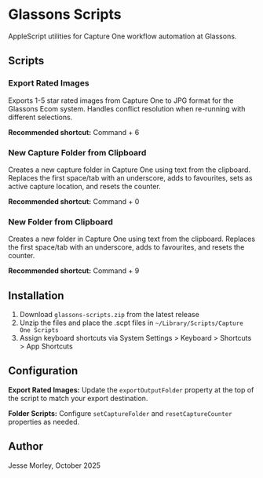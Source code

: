 # Glassons Scripts

AppleScript utilities for Capture One workflow automation at Glassons.

## Scripts

### Export Rated Images
Exports 1-5 star rated images from Capture One to JPG format for the Glassons Ecom system. Handles conflict resolution when re-running with different selections.

**Recommended shortcut:** Command + 6

### New Capture Folder from Clipboard
Creates a new capture folder in Capture One using text from the clipboard. Replaces the first space/tab with an underscore, adds to favourites, sets as active capture location, and resets the counter.

**Recommended shortcut:** Command + 0

### New Folder from Clipboard
Creates a new folder in Capture One using text from the clipboard. Replaces the first space/tab with an underscore, adds to favourites, and resets the counter.

**Recommended shortcut:** Command + 9

## Installation

1. Download `glassons-scripts.zip` from the latest release
2. Unzip the files and place the .scpt files in `~/Library/Scripts/Capture One Scripts`
3. Assign keyboard shortcuts via System Settings > Keyboard > Shortcuts > App Shortcuts

## Configuration

**Export Rated Images:** Update the `exportOutputFolder` property at the top of the script to match your export destination.

**Folder Scripts:** Configure `setCaptureFolder` and `resetCaptureCounter` properties as needed.

## Author

Jesse Morley, October 2025
